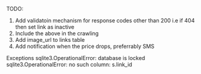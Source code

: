 TODO:
1. Add validatoin mechanism for response codes other than 200 i.e if 404 then set link as inactive
2. Include the above in the crawling 
3. Add image_url to links table
4. Add notification when the price drops, preferrably SMS


Exceptions
sqlite3.OperationalError: database is locked
sqlite3.OperationalError: no such column: s.link_id